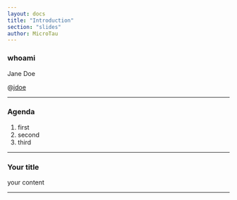 ```yaml
---
layout: docs
title: "Introduction"
section: "slides"
author: MicroTau
---
```


### whoami

Jane Doe

@[jdoe]

[jdoe]: https://en.wikipedia.org/wiki/John_Doe

------

### Agenda

1. first
2. second
3. third

------

### Your title

your content

------

